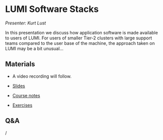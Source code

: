 # LUMI Software Stacks

*Presenter: Kurt Lust*

In this presentation we discuss how application software is made available to
users of LUMI. For users of smaller Tier-2 clusters with large support teams compared
to the user base of the machine, the approach taken on LUMI may be a bit unusual...


## Materials

<!--
Materials will be made available after the lecture
-->

<!--
<video src="https://462000265.lumidata.eu/2day-20241210/recordings/05-SoftwareStacks.mp4" controls="controls">
</video>
-->
-   A video recording will follow.

-   [Slides](https://462000265.lumidata.eu/2day-20241210/files/LUMI-2day-20241210-05-SoftwareStacks.pdf)

-   [Course notes](05-SoftwareStacks.md)

-   [Exercises](E05-SoftwareStacks.md)


## Q&A

/

